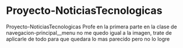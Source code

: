 # Proyecto-NoticiasTecnologicas
Proyecto-NoticiasTecnologicas
Profe en la primera parte en la clase de navegacion-principal__menu no me quedo igual a la imagen, trate de aplicarle de todo para que quedara lo mas parecido pero no lo logre